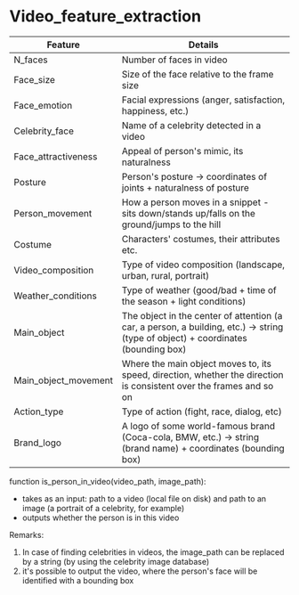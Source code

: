 # Video_feature_extraction

| Feature | Details |
| --- | --- |
| N_faces | Number of faces in video |
| Face_size | Size of the face relative to the frame size |
| Face_emotion | Facial expressions (anger, satisfaction, happiness, etc.) |
| Celebrity_face | Name of a celebrity detected in a video |
| Face_attractiveness | Appeal of person's mimic, its naturalness |
| Posture | Person's posture -> coordinates of joints + naturalness of posture |
| Person_movement| How a person moves in a snippet - sits down/stands up/falls on the ground/jumps to the hill |
| Costume | Characters' costumes, their attributes etc. |
| Video_composition | Type of video composition (landscape, urban, rural, portrait) |
| Weather_conditions | Type of weather (good/bad + time of the season + light conditions) |
| Main_object | The object in the center of attention (a car, a person, a building, etc.) -> string (type of object) + coordinates (bounding box)|
| Main_object_movement | Where the main object moves to, its speed, direction, whether the direction is consistent over the frames and so on |
| Action_type | Type of action (fight, race, dialog, etc)
| Brand_logo | A logo of some world-famous brand (Coca-cola, BMW, etc.) -> string (brand name) + coordinates (bounding box)| 


function is_person_in_video(video_path, image_path): 
- takes as an input: path to a video (local file on disk) and path to an image (a portrait of a celebrity, for example)
- outputs whether the person is in this video

Remarks: 
1) In case of finding celebrities in videos, the image_path can be replaced by a string (by using the celebrity image database)
2) it's possible to output the video, where the person's face will be identified with a bounding box



